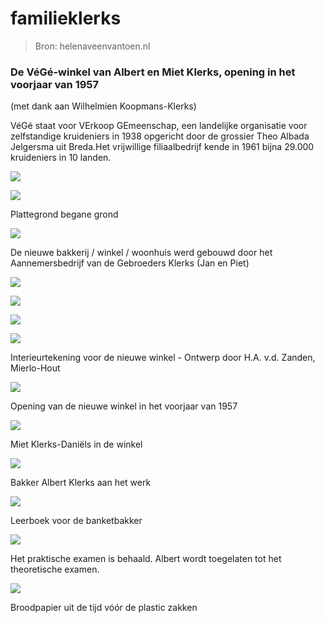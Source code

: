 # familieklerks

> Bron: helenaveenvantoen.nl

### De VéGé-winkel van Albert en Miet Klerks, opening in het voorjaar van 1957

(met dank aan Wilhelmien Koopmans-Klerks)

VéGé staat voor VErkoop GEmeenschap, een landelijke organisatie voor zelfstandige kruideniers in 1938 opgericht door de grossier Theo Albada Jelgersma uit Breda.Het vrijwillige filiaalbedrijf kende in 1961 bijna 29.000 kruideniers in 10 landen.

![](images/familieklerks/Voorgevel_Tekening.JPG)

![](images/familieklerks/Beg-grond_Plattegrond.JPG)

Plattegrond begane grond

![](images/familieklerks/Factuur_Gebr-Klerks.JPG)

De nieuwe bakkerij / winkel / woonhuis werd gebouwd door het Aannemersbedrijf van de Gebroeders Klerks (Jan en Piet)

![](images/familieklerks/Image_20230424_0006.jpg)

![](images/familieklerks/Image_20230424_0007.jpg)

![](images/familieklerks/Image_20230424_0008.jpg)

![](images/familieklerks/Interieur-winkel.jpg)

Interieurtekening voor de nieuwe winkel - Ontwerp door H.A. v.d. Zanden, Mierlo-Hout

![](images/familieklerks/Wk01.JPG)

Opening van de nieuwe winkel in het voorjaar van 1957

![](images/familieklerks/Wk02.JPG)

Miet Klerks-Daniëls in de winkel

![](images/familieklerks/Wk03.JPG)

Bakker Albert Klerks aan het werk

![](images/familieklerks/Banketbakkersvakboek.JPG)

Leerboek voor de banketbakker

![](images/familieklerks/Image_20230424_0005.jpg)

Het praktische examen is behaald. Albert wordt toegelaten tot het theoretische examen.

![](images/familieklerks/IMG_9603.JPG)

Broodpapier uit de tijd vóór de plastic zakken
